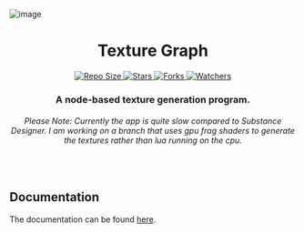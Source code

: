 ![image](https://user-images.githubusercontent.com/33568643/174427714-5e855101-8380-416b-b326-6bdef5ac5434.png)

<h1 align="center"> Texture Graph </h2>
<p align="center">
    <a href="#">
        <img src="https://img.shields.io/github/repo-size/oxi-dev0/Texture-Graph" alt="Repo Size">
    </a>
    <a href="#">
        <img src="https://img.shields.io/github/stars/oxi-dev0/Texture-Graph" alt="Stars">
    </a>
    <a href="#">
        <img src="https://img.shields.io/github/forks/oxi-dev0/Texture-Graph" alt="Forks">
    </a>
    <a href="#">
        <img src="https://img.shields.io/github/watchers/oxi-dev0/Texture-Graph" alt="Watchers">
    </a>
</p>

<h3 align="center"> A node-based texture generation program. </h3>
<h6 align="center"> Please Note: Currently the app is quite slow compared to Substance Designer. I am working on a branch that uses gpu frag shaders to generate the textures rather than lua running on the cpu. </h6>
<br>

## Documentation
The documentation can be found [here](https://github.com/oxi-dev0/Texture-Graph/wiki).
